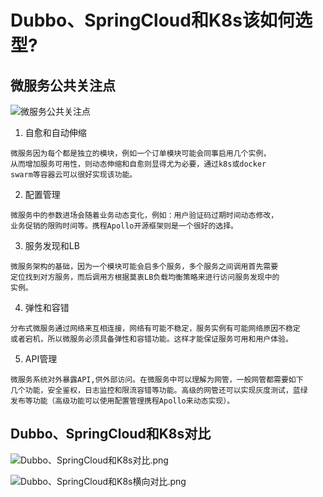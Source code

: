 # Dubbo、SpringCloud和K8s该如何选型?

## 微服务公共关注点

![微服务公共关注点](http://yanxuan.nosdn.127.net/3c1b82101cada63a4d75defc706bc305.png)

1. 自愈和自动伸缩
```text
微服务因为每个都是独立的模块，例如一个订单模块可能会同事启用几个实例，
从而增加服务可用性，则动态伸缩和自愈则显得尤为必要，通过k8s或docker 
swarm等容器云可以很好实现该功能。
``` 
2. 配置管理
```text
微服务中的参数进场会随着业务动态变化，例如：用户验证码过期时间动态修改，
业务促销的限购时间等。携程Apollo开源框架则是一个很好的选择。

```
3. 服务发现和LB
```text
微服务架构的基础，因为一个模块可能会启多个服务，多个服务之间调用首先需要
定位找到对方服务，而后调用方根据莫衷LB负载均衡策略来进行访问服务发现中的
实例。

```
4. 弹性和容错
```text
分布式微服务通过网络来互相连接，网络有可能不稳定，服务实例有可能网络原因不稳定
或者宕机，所以微服务必须具备弹性和容错功能。这样才能保证服务可用和用户体验。

```

5. API管理

```text
微服务系统对外暴露API,供外部访问。在微服务中可以理解为网管，一般网管都需要如下
几个功能，安全鉴权，日志监控和限流容错等功能。高级的网管还可以实现灰度测试，蓝绿
发布等功能（高级功能可以使用配置管理携程Apollo来动态实现）。

```

## Dubbo、SpringCloud和K8s对比

![Dubbo、SpringCloud和K8s对比.png](http://yanxuan.nosdn.127.net/6eca354b56935ef482b1fe297f989f13.png)

![Dubbo、SpringCloud和K8s横向对比.png](http://yanxuan.nosdn.127.net/649a0c87247aa8dae8ae443cac689d13.png)
